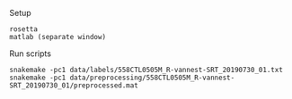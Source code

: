 Setup
```
rosetta
matlab (separate window)
```

Run scripts
```
snakemake -pc1 data/labels/558CTL0505M_R-vannest-SRT_20190730_01.txt
snakemake -pc1 data/preprocessing/558CTL0505M_R-vannest-SRT_20190730_01/preprocessed.mat
```
